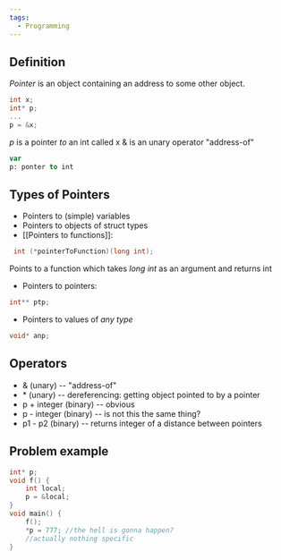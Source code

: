 ```yaml
---
tags:
  - Programming
---
```

## Definition
*Pointer* is an object containing an address to some other object.
```C
int x;
int* p;
...
p = &x;
```
$p$ is a pointer _to_ an int called x
$\&$ is an unary operator "address-of"
``` Pascal
var
p: ponter to int
```

## Types of Pointers
- Pointers to (simple) variables
- Pointers to objects of struct types
- [[Pointers to functions]]:
```C
 int (*pointerToFunction)(long int);
```
Points to a function which takes _long int_ as an argument and returns int
- Pointers to pointers:
```C
int** ptp;
```
- Pointers to values of *any type*
```C
void* anp;
```
## Operators
- $\&$ (unary) -- "address-of"
- $*$ (unary) -- dereferencing: getting object pointed to by a pointer  
- p + integer (binary) -- obvious 
- p - integer (binary) -- is not this the same thing?
- p1 - p2 (binary) -- returns integer of a distance between pointers
## Problem example
``` C
int* p;
void f() {
	int local;
	p = &local;
} 
void main() { 
	f();
	*p = 777; //the hell is gonna happen?
	//actually nothing specific
}
```